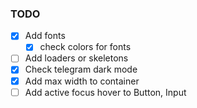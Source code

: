 ### TODO

-[x] Add fonts
    - [x] check colors for fonts
- [ ] Add loaders or skeletons
- [x] Check telegram dark mode
- [x] Add max width to container
- [ ] Add active focus hover to Button, Input